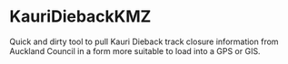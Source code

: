 # KauriDiebackKMZ
Quick and dirty tool to pull Kauri Dieback track closure information from Auckland Council in a form more suitable to load into a GPS or GIS.
